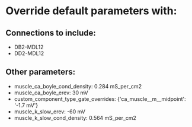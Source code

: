 # Override default parameters with:
## Connections to include:
- DB2-MDL12
- DD2-MDL12

## Other parameters:
- muscle_ca_boyle_cond_density: 0.284 mS_per_cm2
- muscle_ca_boyle_erev: 30 mV
- custom_component_type_gate_overrides: {'ca_muscle__m__midpoint': '-1.7 mV'}
- muscle_k_slow_erev: -60 mV
- muscle_k_slow_cond_density: 0.564 mS_per_cm2

